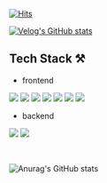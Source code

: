 [![Hits](https://hits.seeyoufarm.com/api/count/incr/badge.svg?url=https%3A%2F%2Fgithub.com%2Further&count_bg=%23ED468D&title_bg=%235C5C5C&icon=&icon_color=%23F9F9F9&title=urther%27s+GitHub&edge_flat=false)](https://hits.seeyoufarm.com)

[![Velog's GitHub stats](https://velog-readme-stats.vercel.app/api?name=mingsomm)](https://velog.io/@mingsomm)

## Tech Stack ⚒
- frontend

<img src="https://img.shields.io/badge/HTML5-E34F26?style=flat-square&logo=html5&logoColor=white"/> <img src="https://img.shields.io/badge/CSS3-1572B6?style=flat-square&logo=css3&logoColor=white"/> <img src="https://img.shields.io/badge/Sass-CC6699?style=flat-square&logo=sass&logoColor=white"/> <img src="https://img.shields.io/badge/Javascript-F7DF1E?style=flat-square&logo=javascript&logoColor=white"/> <img src="https://img.shields.io/badge/Typescript-3178C6?style=flat-square&logo=typescript&logoColor=white"/> <img src="https://img.shields.io/badge/React-61DAFB?style=flat-square&logo=react&logoColor=white"/>  <img src="https://img.shields.io/badge/Redux-764ABC?style=flat-square&logo=redux&logoColor=white"/> 

- backend

<img src="https://img.shields.io/badge/Firebase-FFCA28?style=flat-square&logo=firebase&logoColor=white"/> <img src="https://img.shields.io/badge/Express-000000?style=flat-square&logo=express&logoColor=white"/>

</br>

![Anurag's GitHub stats](https://github-readme-stats.vercel.app/api?username=urther&show_icons=true&theme=dracula)
